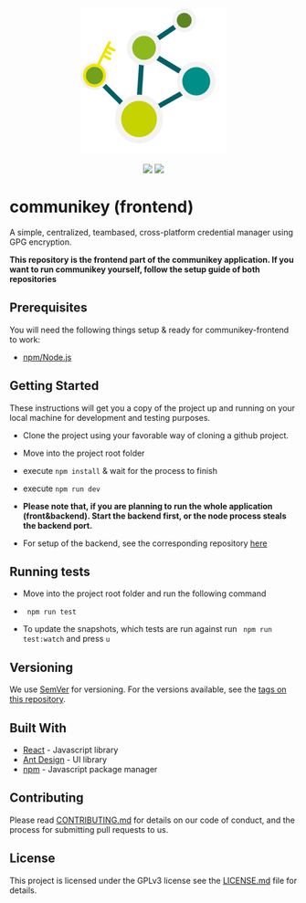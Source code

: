<p align="center">
    <img src="src/assets/images/communikey-logo-light.svg.png"/>
</p>

<p align="center">
    <img src="https://api.travis-ci.org/communicode/communikey-frontend.svg?branch=master"/>
    <img src="https://img.shields.io/badge/release-0.17.3-blue.svg"/>
</p>

# communikey (frontend)

A simple, centralized, teambased, cross-platform credential manager using GPG encryption.

**This repository is the frontend part of the communikey application. If you want to run communikey yourself, follow the setup guide of both repositories**

## Prerequisites

You will need the following things setup & ready for communikey-frontend to work:

- [npm/Node.js](https://www.npmjs.com/get-npm)


## Getting Started

These instructions will get you a copy of the project up and running on your local machine for development and testing purposes.

- Clone the project using your favorable way of cloning a github project.

- Move into the project root folder

- execute ``` npm install ``` & wait for the process to finish

- execute ``` npm run dev ```

- **Please note that, if you are planning to run the whole application (front&backend). Start the backend first, or the node process steals the backend port.**

- For setup of the backend, see the corresponding repository [here](https://github.com/communicode/communikey-backend#getting-started)

## Running tests

- Move into the project root folder and run the following command
  
-  ``` npm run test```

- To update the snapshots, which tests are run against run ``` npm run test:watch``` and press ```u```

## Versioning

We use [SemVer](http://semver.org/) for versioning. For the versions available, see the [tags on this repository](https://github.com/communicode/communikey-backend/tags). 

## Built With

* [React](https://reactjs.org/) - Javascript library
* [Ant Design](https://ant.design/) - UI library
* [npm](https://www.npmjs.com/) - Javascript package manager

## Contributing

Please read [CONTRIBUTING.md](CONTRIBUTING.md) for details on our code of conduct, and the process for submitting pull requests to us.

## License

This project is licensed under the GPLv3 license see the [LICENSE.md](LICENSE.md) file for details.


